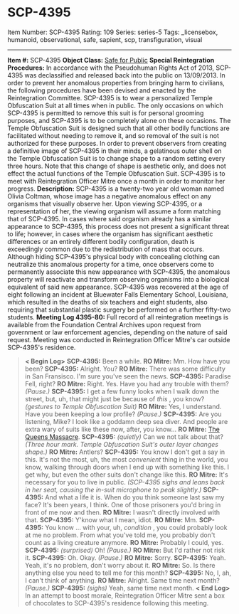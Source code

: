 # SCP-4395
Item Number: SCP-4395
Rating: 109
Series: series-5
Tags: _licensebox, humanoid, observational, safe, sapient, scp, transfiguration, visual

---

**Item #:** SCP-4395
**Object Class:** [Safe for Public](/scp-1437)
**Special Reintegration Procedures:** In accordance with the Pseudohuman Rights Act of 2013, SCP-4395 was declassified and released back into the public on 13/09/2013. In order to prevent her anomalous properties from bringing harm to civilians, the following procedures have been devised and enacted by the Reintegration Committee.
SCP-4395 is to wear a personalized Temple Obfuscation Suit at all times when in public. The only occasions on which SCP-4395 is permitted to remove this suit is for personal grooming purposes, and SCP-4395 is to be completely alone on these occasions. The Temple Obfuscation Suit is designed such that all other bodily functions are facilitated without needing to remove it, and so removal of the suit is not authorized for these purposes.
In order to prevent observers from creating a definitive image of SCP-4395 in their minds, a gelatinous outer shell on the Temple Obfuscation Suit is to change shape to a random setting every three hours. Note that this change of shape is aesthetic only, and does not effect the actual functions of the Temple Obfuscation Suit.
SCP-4395 is to meet with Reintegration Officer Mitre once a month in order to monitor her progress.
**Description:** SCP-4395 is a twenty-two year old woman named Olivia Coltman, whose image has a negative anomalous effect on any organisms that visually observe her.
Upon viewing SCP-4395, or a representation of her, the viewing organism will assume a form matching that of SCP-4395. In cases where said organism already has a similar appearance to SCP-4395, this process does not present a significant threat to life; however, in cases where the organism has significant aesthetic differences or an entirely different bodily configuration, death is exceedingly common due to the redistribution of mass that occurs.
Although hiding SCP-4395's physical body with concealing clothing can neutralize this anomalous property for a time, once observers come to permanently associate this new appearance with SCP-4395, the anomalous property will reactivate and transform observing organisms into a biological equivalent of said new appearance.
SCP-4395 was recovered at the age of eight following an incident at Bluewater Falls Elementary School, Louisiana, which resulted in the deaths of six teachers and eight students, also requiring that substantial plastic surgery be performed on a further fifty-two students.
**Meeting Log 4395-80:**
Full record of all reintegration meetings is available from the Foundation Central Archives upon request from government or law enforcement agencies, depending on the nature of said request. Meeting was conducted in Reintegration Officer Mitre's car outside SCP-4395's residence.
> **< Begin Log>**
> **SCP-4395:** Been a while.
> **RO Mitre:** Mm. How have you been?
> **SCP-4395:** Alright. You?
> **RO Mitre:** There was some difficulty in San Fransisco. I'm sure you've seen the news.
> **SCP-4395:** Paradise Fell, right?
> **RO Mitre:** Right. Yes. Have you had any trouble with them?
> _(Pause.)_
> **SCP-4395:** I get a few funny looks when I walk down the street, but, uh, that might just be because of _this_ , you know? _(gestures to Temple Obfuscation Suit)_
> **RO Mitre:** Yes, I understand. Have you been keeping a low profile?
> _(Pause.)_
> **SCP-4395:** Are you listening, Mike? I look like a goddamn deep sea diver. And people are extra wary of suits like these now, after, you know…
> **RO Mitre:** [The Queens Massacre](http://www.scp-wiki.net/scp-053).
> **SCP-4395:** _(quietly)_ Can we not talk about that?
> _(Three hour mark. Temple Obfuscation Suit's outer layer changes shape.)_
> **RO Mitre:** Antlers?
> **SCP-4395:** You know I don't get a say in this. It's not the most, uh, the most _convenient_ thing in the world, you know, walking through doors when I end up with something like this. I get why, but even the other suits don't change like this.
> **RO Mitre:** It's necessary for you to live in public.
> _(SCP-4395 sighs and leans back in her seat, causing the in-suit microphone to peak slightly.)_
> **SCP-4395:** And what a life it is. When do you think someone last saw my face? It's been years, I think. One of those prisoners you'd bring in front of me now and then.
> **RO Mitre:** I wasn't directly involved with that.
> **SCP-4395:** Y'know what I mean, idiot.
> **RO Mitre:** Mm.
> **SCP-4395:** You know … with your, uh, _condition_ , you could probably look at me no problem. From what you've told me, you probably don't count as a living creature anymore.
> **RO Mitre:** Probably I could, yes.
> **SCP-4395:** _(surprised)_ Oh!
> _(Pause.)_
> **RO Mitre:** But I'd rather not risk it.
> **SCP-4395:** Oh. Okay.
> _(Pause.)_
> **RO Mitre:** Sorry.
> **SCP-4395:** Yeah. Yeah, it's no problem, don't worry about it.
> **RO Mitre:** So. Is there anything else you need to tell me for this month?
> **SCP-4395:** No, I, ah, I can't think of anything.
> **RO Mitre:** Alright. Same time next month?
> _(Pause.)_
> **SCP-4395:** _(sighs)_ Yeah, same time next month.
> **< End Log>**
In an attempt to boost morale, Reintegration Officer Mitre sent a box of chocolates to SCP-4395's residence following this meeting.